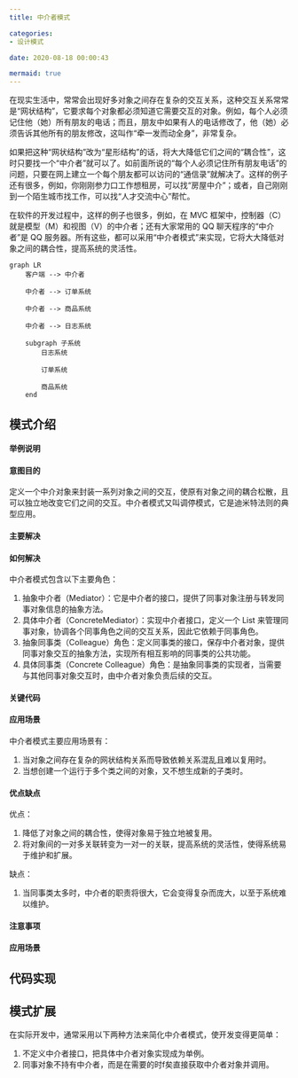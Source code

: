 ```yaml
---
title: 中介者模式

categories:
- 设计模式

date: 2020-08-18 00:00:43

mermaid: true
---
```

在现实生活中，常常会出现好多对象之间存在复杂的交互关系，这种交互关系常常是“网状结构”，它要求每个对象都必须知道它需要交互的对象。例如，每个人必须记住他（她）所有朋友的电话；而且，朋友中如果有人的电话修改了，他（她）必须告诉其他所有的朋友修改，这叫作“牵一发而动全身”，非常复杂。

如果把这种“网状结构”改为“星形结构”的话，将大大降低它们之间的“耦合性”，这时只要找一个“中介者”就可以了。如前面所说的“每个人必须记住所有朋友电话”的问题，只要在网上建立一个每个朋友都可以访问的“通信录”就解决了。这样的例子还有很多，例如，你刚刚参力口工作想租房，可以找“房屋中介”；或者，自己刚刚到一个陌生城市找工作，可以找“人才交流中心”帮忙。

在软件的开发过程中，这样的例子也很多，例如，在 MVC 框架中，控制器（C）就是模型（M）和视图（V）的中介者；还有大家常用的 QQ 聊天程序的“中介者”是 QQ 服务器。所有这些，都可以采用“中介者模式”来实现，它将大大降低对象之间的耦合性，提高系统的灵活性。

```mermaid
graph LR
    客户端 --> 中介者

    中介者 --> 订单系统

    中介者 --> 商品系统

    中介者 --> 日志系统

    subgraph 子系统
        日志系统 

        订单系统
        
        商品系统
    end
```

## 模式介绍
#### 举例说明

#### 意图目的
定义一个中介对象来封装一系列对象之间的交互，使原有对象之间的耦合松散，且可以独立地改变它们之间的交互。中介者模式又叫调停模式，它是迪米特法则的典型应用。

#### 主要解决

#### 如何解决
中介者模式包含以下主要角色：
1. 抽象中介者（Mediator）：它是中介者的接口，提供了同事对象注册与转发同事对象信息的抽象方法。
1. 具体中介者（ConcreteMediator）：实现中介者接口，定义一个 List 来管理同事对象，协调各个同事角色之间的交互关系，因此它依赖于同事角色。
1. 抽象同事类（Colleague）角色：定义同事类的接口，保存中介者对象，提供同事对象交互的抽象方法，实现所有相互影响的同事类的公共功能。
1. 具体同事类（Concrete Colleague）角色：是抽象同事类的实现者，当需要与其他同事对象交互时，由中介者对象负责后续的交互。

#### 关键代码

#### 应用场景
中介者模式主要应用场景有：
1. 当对象之间存在复杂的网状结构关系而导致依赖关系混乱且难以复用时。
1. 当想创建一个运行于多个类之间的对象，又不想生成新的子类时。

#### 优点缺点
优点：
1. 降低了对象之间的耦合性，使得对象易于独立地被复用。
1. 将对象间的一对多关联转变为一对一的关联，提高系统的灵活性，使得系统易于维护和扩展。

缺点：
1. 当同事类太多时，中介者的职责将很大，它会变得复杂而庞大，以至于系统难以维护。

#### 注意事项

#### 应用场景


## 代码实现

## 模式扩展
在实际开发中，通常采用以下两种方法来简化中介者模式，使开发变得更简单：
1. 不定义中介者接口，把具体中介者对象实现成为单例。
1. 同事对象不持有中介者，而是在需要的时f矣直接获取中介者对象并调用。